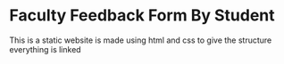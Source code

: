 # Faculty Feedback Form By Student
This is a static website is made using html and css to give the structure everything is linked 
